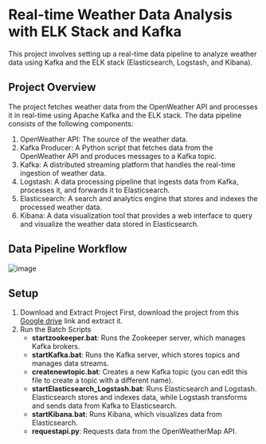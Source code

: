 # Real-time Weather Data Analysis with ELK Stack and Kafka
This project involves setting up a real-time data pipeline to analyze weather data using Kafka and the ELK stack (Elasticsearch, Logstash, and Kibana).

## Project Overview
The project fetches weather data from the OpenWeather API and processes it in real-time using Apache Kafka and the ELK stack. The data pipeline consists of the following components:

1. OpenWeather API: The source of the weather data.
2. Kafka Producer: A Python script that fetches data from the OpenWeather API and produces messages to a Kafka topic.
3. Kafka: A distributed streaming platform that handles the real-time ingestion of weather data.
4. Logstash: A data processing pipeline that ingests data from Kafka, processes it, and forwards it to Elasticsearch.
5. Elasticsearch: A search and analytics engine that stores and indexes the processed weather data.
6. Kibana: A data visualization tool that provides a web interface to query and visualize the weather data stored in Elasticsearch.

## Data Pipeline Workflow
![image](https://github.com/user-attachments/assets/40a2b2f4-82f0-42db-9b4f-696692fd4340)

## Setup
1. Download and Extract Project
  First, download the project from this [Google drive](https://drive.google.com/drive/folders/18E3IevMba_-PyD_hoSZxB-1BYGpK-svF?usp=drive_link)
  link and extract it.
2. Run the Batch Scripts
   - **startzookeeper.bat**: Runs the Zookeeper server, which manages Kafka brokers.
   - **startKafka.bat**: Runs the Kafka server, which stores topics and manages data streams.
   - **createnewtopic.bat**: Creates a new Kafka topic (you can edit this file to create a topic with a different name).
   - **startElasticsearch_Logstash.bat**: Runs Elasticsearch and Logstash. Elasticsearch stores and indexes data, while Logstash transforms and sends data from Kafka to Elasticsearch.
   - **startKibana.bat**: Runs Kibana, which visualizes data from Elasticsearch.
   - **requestapi.py**: Requests data from the OpenWeatherMap API.
   
